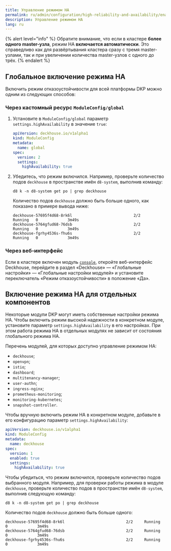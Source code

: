 ```yaml
---
title: Управление режимом HA
permalink: ru/admin/configuration/high-reliability-and-availability/enable.html
description: Управление режимом HA
lang: ru
---
```


{% alert level="info" %}
Обратите внимание, что если в кластере **более одного master-узла**, режим HA **включается автоматически**. Это справедливо как для развёртывания кластера сразу с тремя master-узлами, так и при увеличении количества master-узлов с одного до трёх.
{% endalert %}

## Глобальное включение режима HA

Включить режим отказоустойчивости для всей платформы DKP можно одним из следующих способов:

### Через кастомный ресурс `ModuleConfig/global`

1. Установите в `ModuleConfig/global` параметр `settings.highAvailability` в значение `true`:

   ```yaml
   apiVersion: deckhouse.io/v1alpha1
   kind: ModuleConfig
   metadata:
     name: global
   spec:
     version: 2
     settings: 
       highAvailability: true
   ```

1. Убедитесь, что режим включился. Например, проверьте количество подов `deckhouse` в пространстве имён `d8-system`, выполнив команду:

   ```shell
   d8 k -n d8-system get po | grep deckhouse
   ```

   Количество подов `deckhouse` должно быть больше одного, как показано в примере вывода ниже:

   ```text
   deckhouse-57695f4d68-8rk6l                           2/2     Running   0             3m49s
   deckhouse-5764gfud68-76dsb                           2/2     Running   0             3m49s
   deckhouse-fgrhy4536s-fhu6s                           2/2     Running   0             3m49s
   ```

### Через веб-интерфейс

Если в кластере включен модуль [`console`](/products/kubernetes-platform/modules/console/stable/), откройте веб-интерфейс Deckhouse, перейдите в раздел «Deckhouse» — «Глобальные настройки» — «Глобальные настройки модулей» и установите переключатель «Режим отказоустойчивости» в положение «Да».

## Включение режима HA для отдельных компонентов

Некоторые модули DKP могут иметь собственные настройки режима HA. Чтобы включить режим высокой надежности в конкретном модуле, установите параметр `settings.highAvailability` в его настройках. При этом работа режима HA в отдельных модулях не зависит от состояния глобального режима HA.

Перечень модулей, для которых доступно управление режимом HA:

* `deckhouse`;
* `openvpn`;
* `istio`;
* `dashboard`;
* `multitenancy-manager`;
* `user-authn`;
* `ingress-nginx`;
* `prometheus-monitoring`;
* `monitoring-kubernetes`;
* `snapshot-controller`.

Чтобы вручную включить режим HA в конкретном модуле, добавьте в его конфигурацию параметр `settings.highAvailability`:

```yaml
apiVersion: deckhouse.io/v1alpha1
kind: ModuleConfig
metadata:
  name: deckhouse
spec:
  version: 1
  enabled: true
  settings:
    highAvailability: true
```

Чтобы убедиться, что режим включился, проверьте количество подов выбранного модуля. Например, для проверки работы режима в модуле `deckhouse`, проверьте количество подов в пространстве имён `d8-system`, выполнив следующую команду:

```shell
d8 k -n d8-system get po | grep deckhouse
```

Количество подов `deckhouse` должно быть больше одного:

```text
deckhouse-57695f4d68-8rk6l                           2/2     Running   0             3m49s
deckhouse-5764gfud68-76dsb                           2/2     Running   0             3m49s
deckhouse-fgrhy4536s-fhu6s                           2/2     Running   0             3m49s
```
